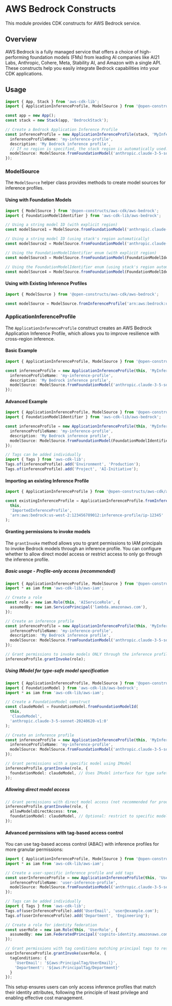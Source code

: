 # AWS Bedrock Constructs

This module provides CDK constructs for AWS Bedrock service.

## Overview

AWS Bedrock is a fully managed service that offers a choice of high-performing foundation models (FMs) from leading AI companies like AI21 Labs, Anthropic, Cohere, Meta, Stability AI, and Amazon with a single API. These constructs help you easily integrate Bedrock capabilities into your CDK applications.

## Usage

```typescript
import { App, Stack } from 'aws-cdk-lib';
import { ApplicationInferenceProfile, ModelSource } from '@open-constructs/aws-cdk/aws-bedrock';

const app = new App();
const stack = new Stack(app, 'BedrockStack');

// Create a Bedrock Application Inference Profile
const inferenceProfile = new ApplicationInferenceProfile(stack, 'MyInferenceProfile', {
  inferenceProfileName: 'my-inference-profile',
  description: 'My Bedrock inference profile',
  // If no region is specified, the stack region is automatically used.
  modelSource: ModelSource.fromFoundationModel('anthropic.claude-3-5-sonnet-20240620-v1:0'),
});
```

### ModelSource

The `ModelSource` helper class provides methods to create model sources for inference profiles.

#### Using with Foundation Models

```typescript
import { ModelSource } from '@open-constructs/aws-cdk/aws-bedrock';
import { FoundationModelIdentifier } from 'aws-cdk-lib/aws-bedrock';

// Using a string model ID (with explicit region)
const modelSource1 = ModelSource.fromFoundationModel('anthropic.claude-3-5-sonnet-20240620-v1:0', 'us-west-2');

// Using a string model ID (using stack's region automatically)
const modelSource2 = ModelSource.fromFoundationModel('anthropic.claude-3-5-sonnet-20240620-v1:0');

// Using the FoundationModelIdentifier enum (with explicit region)
const modelSource3 = ModelSource.fromFoundationModel(FoundationModelIdentifier.ANTHROPIC_CLAUDE_3_5_SONNET_20240620_V1_0, 'us-west-2');

// Using the FoundationModelIdentifier enum (using stack's region automatically)
const modelSource4 = ModelSource.fromFoundationModel(FoundationModelIdentifier.ANTHROPIC_CLAUDE_3_5_SONNET_20240620_V1_0);
```

#### Using with Existing Inference Profiles

```typescript
import { ModelSource } from '@open-constructs/aws-cdk/aws-bedrock';

const modelSource = ModelSource.fromInferenceProfile('arn:aws:bedrock:us-west-2:123456789012:inference-profile/ip-12345');
```

### ApplicationInferenceProfile

The `ApplicationInferenceProfile` construct creates an AWS Bedrock Application Inference Profile, which allows you to improve resilience with cross-region inference.

#### Basic Example

```typescript
import { ApplicationInferenceProfile, ModelSource } from '@open-constructs/aws-cdk/aws-bedrock';

const inferenceProfile = new ApplicationInferenceProfile(this, 'MyInferenceProfile', {
  inferenceProfileName: 'my-inference-profile',
  description: 'My Bedrock inference profile',
  modelSource: ModelSource.fromFoundationModel('anthropic.claude-3-5-sonnet-20240620-v1:0', 'us-west-2'),
});
```

#### Advanced Example

```typescript
import { ApplicationInferenceProfile, ModelSource } from '@open-constructs/aws-cdk/aws-bedrock';
import { FoundationModelIdentifier } from 'aws-cdk-lib/aws-bedrock';

const inferenceProfile = new ApplicationInferenceProfile(this, 'MyInferenceProfile', {
  inferenceProfileName: 'my-inference-profile',
  description: 'My Bedrock inference profile',
  modelSource: ModelSource.fromFoundationModel(FoundationModelIdentifier.ANTHROPIC_CLAUDE_3_5_SONNET_20240620_V1_0),
});

// Tags can be added individually
import { Tags } from 'aws-cdk-lib';
Tags.of(inferenceProfile).add('Environment', 'Production');
Tags.of(inferenceProfile).add('Project', 'AI-Initiative');
```

#### Importing an existing Inference Profile

```typescript
import { ApplicationInferenceProfile } from '@open-constructs/aws-cdk/aws-bedrock';

const existingInferenceProfile = ApplicationInferenceProfile.fromInferenceProfileArn(
  this, 
  'ImportedInferenceProfile',
  'arn:aws:bedrock:us-west-2:123456789012:inference-profile/ip-12345'
);
```

#### Granting permissions to invoke models

The `grantInvoke` method allows you to grant permissions to IAM principals to invoke Bedrock models through an inference profile. You can configure whether to allow direct model access or restrict access to only go through the inference profile.

##### Basic usage - Profile-only access (recommended)

```typescript
import { ApplicationInferenceProfile, ModelSource } from '@open-constructs/aws-cdk/aws-bedrock';
import * as iam from 'aws-cdk-lib/aws-iam';

// Create a role
const role = new iam.Role(this, 'AIServiceRole', {
  assumedBy: new iam.ServicePrincipal('lambda.amazonaws.com'),
});

// Create an inference profile
const inferenceProfile = new ApplicationInferenceProfile(this, 'MyInferenceProfile', {
  inferenceProfileName: 'my-inference-profile',
  description: 'My Bedrock inference profile',
  modelSource: ModelSource.fromFoundationModel('anthropic.claude-3-5-sonnet-20240620-v1:0', 'us-west-2'),
});

// Grant permissions to invoke models ONLY through the inference profile (default behavior)
inferenceProfile.grantInvoke(role);
```

##### Using IModel for type-safe model specification

```typescript
import { ApplicationInferenceProfile, ModelSource } from '@open-constructs/aws-cdk/aws-bedrock';
import { FoundationModel } from 'aws-cdk-lib/aws-bedrock';
import * as iam from 'aws-cdk-lib/aws-iam';

// Create a FoundationModel construct
const claudeModel = FoundationModel.fromFoundationModelId(
  this,
  'ClaudeModel',
  'anthropic.claude-3-5-sonnet-20240620-v1:0'
);

// Create an inference profile
const inferenceProfile = new ApplicationInferenceProfile(this, 'MyInferenceProfile', {
  inferenceProfileName: 'my-inference-profile',
  modelSource: ModelSource.fromFoundationModel('anthropic.claude-3-5-sonnet-20240620-v1:0'),
});

// Grant permissions with a specific model using IModel
inferenceProfile.grantInvoke(role, {
  foundationModel: claudeModel, // Uses IModel interface for type safety
});
```

##### Allowing direct model access

```typescript
// Grant permissions with direct model access (not recommended for production)
inferenceProfile.grantInvoke(role, {
  allowModelsDirectAccess: true,
  foundationModel: claudeModel, // Optional: restrict to specific model
});
```

#### Advanced permissions with tag-based access control

You can use tag-based access control (ABAC) with inference profiles for more granular permissions:

```typescript
import { ApplicationInferenceProfile, ModelSource } from '@open-constructs/aws-cdk/aws-bedrock';
import * as iam from 'aws-cdk-lib/aws-iam';

// Create a user-specific inference profile and add tags
const userInferenceProfile = new ApplicationInferenceProfile(this, 'UserInferenceProfile', {
  inferenceProfileName: 'user-inference-profile',
  modelSource: ModelSource.fromFoundationModel('anthropic.claude-3-5-sonnet-20240620-v1:0'),
});

// Tags can be added individually
import { Tags } from 'aws-cdk-lib';
Tags.of(userInferenceProfile).add('UserEmail', 'user@example.com');
Tags.of(userInferenceProfile).add('Department', 'Engineering');

// Create a role for identity federation
const userRole = new iam.Role(this, 'UserRole', {
  assumedBy: new iam.FederatedPrincipal('cognito-identity.amazonaws.com', {}),
});

// Grant permissions with tag conditions matching principal tags to resource tags
userInferenceProfile.grantInvoke(userRole, {
  tagConditions: {
    'UserEmail': '${aws:PrincipalTag/UserEmail}',
    'Department': '${aws:PrincipalTag/Department}'
  }
});
```

This setup ensures users can only access inference profiles that match their identity attributes, following the principle of least privilege and enabling effective cost management.
